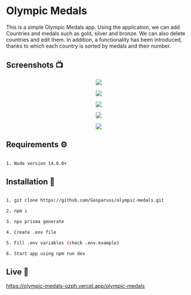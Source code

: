 # Olympic Medals

This is a simple Olympic Medals app. Using the application, we can add Countries and medals such as gold, silver and bronze. We can also delete countries and edit them. In addition, a functionality has been introduced, thanks to which each country is sorted by medals and their number.

## Screenshots 📺

<p align="center">
	<img src="https://i.ibb.co/DKHjp09/list.png" />
</p>

<p align="center">
	<img src="https://i.ibb.co/QCdH20G/single.png" />
</p>

<p align="center">
	<img src="https://i.ibb.co/jk2Hgc0/edit.png" />
</p>

<p align="center">
	<img src="https://i.ibb.co/MRcM8Pc/delete.png" />
</p>

<p align="center">
	<img src="https://i.ibb.co/Lxcw0mC/add.png" />
</p>

## Requirements ⚙️

```bash

1. Node version 14.6.0+

```

## Installation 💾

```bash

1. git clone https://github.com/Gasparuss/olympic-medals.git

2. npm i

3. npx prisma generate

4. Create .env file

5. Fill .env variables (check .env.example)

6. Start app using npm run dev

```

## Live 📍

https://olympic-medals-ozph.vercel.app/olympic-medals
